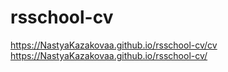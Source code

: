 # rsschool-cv
https://NastyaKazakovaa.github.io/rsschool-cv/cv
https://NastyaKazakovaa.github.io/rsschool-cv/
